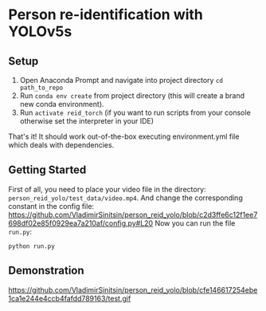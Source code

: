 # Person re-identification with YOLOv5s

## Setup
1. Open Anaconda Prompt and navigate into project directory `cd path_to_repo`
2. Run `conda env create` from project directory (this will create a brand new conda environment).
3. Run `activate reid_torch` (if you want to run scripts from your console otherwise set the interpreter in your IDE)

That's it! It should work out-of-the-box executing environment.yml file which deals with dependencies.
## Getting Started

First of all, you need to place your video file in the directory: `person_reid_yolo/test_data/video.mp4`. 
And change the corresponding constant in the config file: 
https://github.com/VladimirSinitsin/person_reid_yolo/blob/c2d3ffe6c12f1ee7698df02e85f0929ea7a210af/config.py#L20
Now you can run the file `run.py`: 
```
python run.py
```

## Demonstration
https://github.com/VladimirSinitsin/person_reid_yolo/blob/cfe146617254ebe1ca1e244e4ccb4fafdd789163/test.gif
